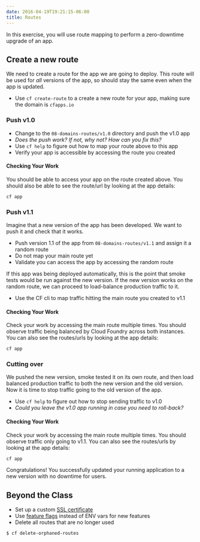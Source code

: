 ```yaml
---
date: 2016-04-19T19:21:15-06:00
title: Routes
---
```


In this exercise, you will use route mapping to perform a zero-downtime upgrade of an app.


## Create a new route

We need to create a route for the app we are going to deploy. This route will be used for _all_ versions of the app, so should stay the same even when the app is updated.

* Use `cf create-route` to a create a new route for your app, making sure the domain is `cfapps.io`

### Push v1.0

* Change to the `08-domains-routes/v1.0` directory and push the v1.0 app
* _Does the push work? If not, why not? How can you fix this?_
* Use `cf help` to figure out how to map your route above to this app
* Verify your app is accessible by accessing the route you created

#### Checking Your Work

You should be able to access your app on the route created above. You should also be able to see the route/url by looking at the app details:

```sh
cf app
```

### Push v1.1

Imagine that a new version of the app has been developed. We want to push it and check that it works.

* Push version 1.1 of the app from `08-domains-routes/v1.1` and assign it a random route
* Do not map your main route yet
* Validate you can access the app by accessing the random route

If this app was being deployed automatically, this is the point that smoke tests would be run against the new version. If the new version works on the random route, we can proceed to load-balance production traffic to it.

* Use the CF cli to map traffic hitting the main route you created to v1.1

#### Checking Your Work

Check your work by accessing the main route multiple times. You should observe traffic being balanced by Cloud Foundry across both instances. You can also see the routes/urls by looking at the app details:

```sh
cf app
```

### Cutting over

We pushed the new version, smoke tested it on its own route, and then load balanced production traffic to both the new version and the old version. Now it is time to stop traffic going to the old version of the app.

* Use `cf help` to figure out how to stop sending traffic to v1.0
* _Could you leave the v1.0 app running in case you need to roll-back?_

#### Checking Your Work

Check your work by accessing the main route multiple times.  You should observe traffic only going to v1.1.  You can also see the routes/urls by looking at the app details:

```sh
cf app
```

Congratulations! You successfully updated your running application to a new version with no downtime for users.


## Beyond the Class

  * Set up a custom [SSL certificate](http://www.selfsignedcertificate.com/)
  * Use [feature flags](https://docs.cloudfoundry.org/adminguide/listing-feature-flags.html) instead of ENV vars for new features
  * Delete all routes that are no longer used

```bash
$ cf delete-orphaned-routes
```
